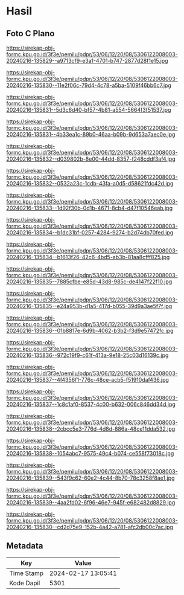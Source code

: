 # Hasil

## Foto C Plano

https://sirekap-obj-formc.kpu.go.id/3f3e/pemilu/pdpr/53/06/12/20/08/5306122008003-20240216-135829--a9713cf9-e3a1-4701-b747-2877d28f1e15.jpg

https://sirekap-obj-formc.kpu.go.id/3f3e/pemilu/pdpr/53/06/12/20/08/5306122008003-20240216-135830--11e2f06c-79d4-4c78-a5ba-5109f46bb6c7.jpg

https://sirekap-obj-formc.kpu.go.id/3f3e/pemilu/pdpr/53/06/12/20/08/5306122008003-20240216-135831--5d3c6d40-bf57-4b81-a554-5664f3f51537.jpg

https://sirekap-obj-formc.kpu.go.id/3f3e/pemilu/pdpr/53/06/12/20/08/5306122008003-20240216-135831--4b33ea1c-89b0-46aa-b09b-9d653a7aec0e.jpg

https://sirekap-obj-formc.kpu.go.id/3f3e/pemilu/pdpr/53/06/12/20/08/5306122008003-20240216-135832--d039802b-8e00-44dd-8357-f248cddf3af4.jpg

https://sirekap-obj-formc.kpu.go.id/3f3e/pemilu/pdpr/53/06/12/20/08/5306122008003-20240216-135832--0532a23c-1cdb-43fa-a0d5-d58621fdc42d.jpg

https://sirekap-obj-formc.kpu.go.id/3f3e/pemilu/pdpr/53/06/12/20/08/5306122008003-20240216-135833--1d92f30b-0d1b-4671-8cb4-d47f10546eab.jpg

https://sirekap-obj-formc.kpu.go.id/3f3e/pemilu/pdpr/53/06/12/20/08/5306122008003-20240216-135834--b1dc31bf-0257-4284-9274-b2d74db70fed.jpg

https://sirekap-obj-formc.kpu.go.id/3f3e/pemilu/pdpr/53/06/12/20/08/5306122008003-20240216-135834--b1613f26-42c6-4bd5-ab3b-81aa8cfff825.jpg

https://sirekap-obj-formc.kpu.go.id/3f3e/pemilu/pdpr/53/06/12/20/08/5306122008003-20240216-135835--7885cfbe-e85d-43d8-985c-de4147f22f10.jpg

https://sirekap-obj-formc.kpu.go.id/3f3e/pemilu/pdpr/53/06/12/20/08/5306122008003-20240216-135835--e24a953b-d1a5-417d-b055-39d9a3ae5f7f.jpg

https://sirekap-obj-formc.kpu.go.id/3f3e/pemilu/pdpr/53/06/12/20/08/5306122008003-20240216-135836--01b8817e-6d9b-4062-b3b2-f3d9e57472fc.jpg

https://sirekap-obj-formc.kpu.go.id/3f3e/pemilu/pdpr/53/06/12/20/08/5306122008003-20240216-135836--972c19f9-c61f-413a-9e18-25c03d16139c.jpg

https://sirekap-obj-formc.kpu.go.id/3f3e/pemilu/pdpr/53/06/12/20/08/5306122008003-20240216-135837--4f4356f1-776c-48ce-acb5-f51910daf436.jpg

https://sirekap-obj-formc.kpu.go.id/3f3e/pemilu/pdpr/53/06/12/20/08/5306122008003-20240216-135837--1c8c1af0-8537-4c00-b632-006c846dd34d.jpg

https://sirekap-obj-formc.kpu.go.id/3f3e/pemilu/pdpr/53/06/12/20/08/5306122008003-20240216-135838--2cbcc5e3-776d-4d8d-886a-48ce11dda532.jpg

https://sirekap-obj-formc.kpu.go.id/3f3e/pemilu/pdpr/53/06/12/20/08/5306122008003-20240216-135838--1054abc7-9575-49c4-b074-ce558f73018c.jpg

https://sirekap-obj-formc.kpu.go.id/3f3e/pemilu/pdpr/53/06/12/20/08/5306122008003-20240216-135839--543f9c62-60e2-4c44-8b70-78c3258f8ae1.jpg

https://sirekap-obj-formc.kpu.go.id/3f3e/pemilu/pdpr/53/06/12/20/08/5306122008003-20240216-135839--4aa2fd02-6f96-46e7-945f-e682482d8829.jpg

https://sirekap-obj-formc.kpu.go.id/3f3e/pemilu/pdpr/53/06/12/20/08/5306122008003-20240216-135830--cd2d75e9-152b-4a42-a781-afc2db00c7ac.jpg


## Metadata

| Key        | Value               |
| ---------- | ------------------- |
| Time Stamp | 2024-02-17 13:05:41 |
| Kode Dapil | 5301                |



